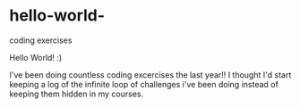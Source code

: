 # hello-world-
coding exercises 

Hello World! :)

I've been doing countless coding excercises the last year!! I thought I'd start keeping a log of the infinite loop of challenges i've been doing instead of keeping them hidden in my courses. 

